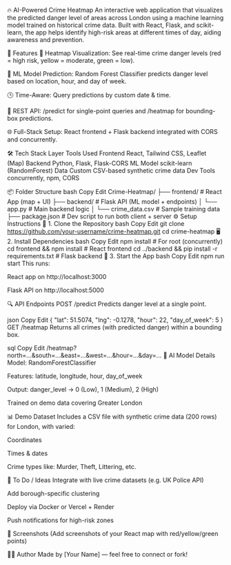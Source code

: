 🔥 AI-Powered Crime Heatmap 
An interactive web application that visualizes the predicted danger level of areas across London using a machine learning model trained on historical crime data. Built with React, Flask, and scikit-learn, the app helps identify high-risk areas at different times of day, aiding awareness and prevention.

🚀 Features
📍 Heatmap Visualization: See real-time crime danger levels (red = high risk, yellow = moderate, green = low).

🧠 ML Model Prediction: Random Forest Classifier predicts danger level based on location, hour, and day of week.

🕒 Time-Aware: Query predictions by custom date & time.

📡 REST API: /predict for single-point queries and /heatmap for bounding-box predictions.

🌐 Full-Stack Setup: React frontend + Flask backend integrated with CORS and concurrently.

🛠️ Tech Stack
Layer	Tools Used
Frontend	React, Tailwind CSS, Leaflet (Map)
Backend	Python, Flask, Flask-CORS
ML Model	scikit-learn (RandomForest)
Data	Custom CSV-based synthetic crime data
Dev Tools	concurrently, npm, CORS

📦 Folder Structure
bash
Copy
Edit
Crime-Heatmap/
├── frontend/          # React App (map + UI)
├── backend/           # Flask API (ML model + endpoints)
│   └── app.py         # Main backend logic
│   └── crime_data.csv # Sample training data
├── package.json       # Dev script to run both client + server
⚙️ Setup Instructions
🔧 1. Clone the Repository
bash
Copy
Edit
git clone https://github.com/your-username/crime-heatmap.git
cd crime-heatmap
🖥️ 2. Install Dependencies
bash
Copy
Edit
npm install             # For root (concurrently)
cd frontend && npm install   # React frontend
cd ../backend && pip install -r requirements.txt  # Flask backend
🚀 3. Start the App
bash
Copy
Edit
npm run start
This runs:

React app on http://localhost:3000

Flask API on http://localhost:5000

🔍 API Endpoints
POST /predict
Predicts danger level at a single point.

json
Copy
Edit
{
  "lat": 51.5074,
  "lng": -0.1278,
  "hour": 22,
  "day_of_week": 5
}
GET /heatmap
Returns all crimes (with predicted danger) within a bounding box.

sql
Copy
Edit
/heatmap?north=...&south=...&east=...&west=...&hour=...&day=...
🧠 AI Model Details
Model: RandomForestClassifier

Features: latitude, longitude, hour, day_of_week

Output: danger_level → 0 (Low), 1 (Medium), 2 (High)

Trained on demo data covering Greater London

📊 Demo Dataset
Includes a CSV file with synthetic crime data (200 rows) for London, with varied:

Coordinates

Times & dates

Crime types like: Murder, Theft, Littering, etc.

📌 To Do / Ideas
Integrate with live crime datasets (e.g. UK Police API)

Add borough-specific clustering

Deploy via Docker or Vercel + Render

Push notifications for high-risk zones

📸 Screenshots
(Add screenshots of your React map with red/yellow/green points)

🧑‍💻 Author
Made by [Your Name] — feel free to connect or fork!
